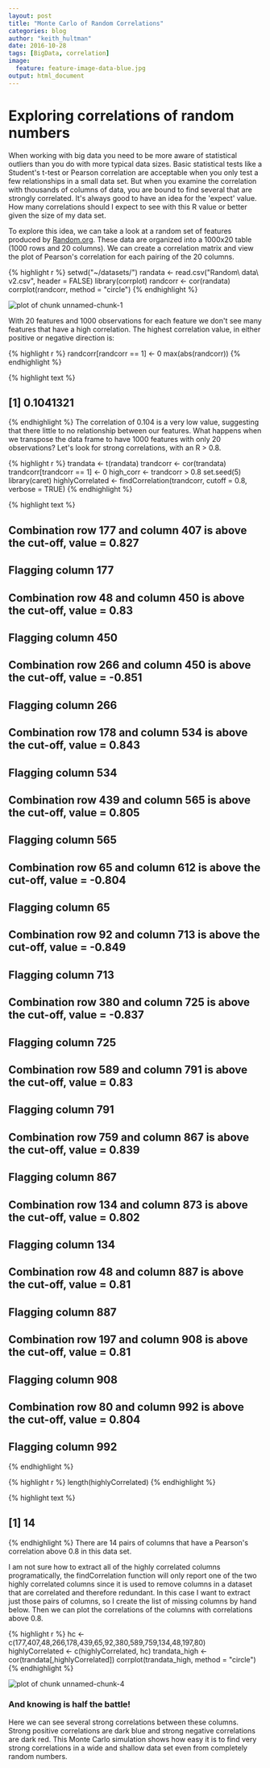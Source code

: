 ```yaml
---
layout: post
title: "Monte Carlo of Random Correlations"
categories: blog
author: "keith_hultman"
date: 2016-10-28
tags: [BigData, correlation]
image:
  feature: feature-image-data-blue.jpg
output: html_document
---
```


# Exploring correlations of random numbers

When working with big data you need to be more aware of statistical outliers than you do with more typical data sizes. Basic statistical tests like a Student's t-test or Pearson correlation are acceptable when you only test a few relationships in a small data set. But when you examine the correlation with thousands of columns of data, you are bound to find several that are strongly correlated. It's always good to have an idea for the 'expect' value. How many correlations should I expect to see with this R value or better given the size of my data set.

To explore this idea, we can take a look at a random set of features produced by [Random.org](http://www.random.org). These data are organized into a 1000x20 table (1000 rows and 20 columns). We can create a correlation matrix and view the plot of Pearson's correlation for each pairing of the 20 columns. 


{% highlight r %}
setwd("~/datasets/")
randata <- read.csv("Random\ data\ v2.csv", header = FALSE)
library(corrplot)
randcorr <- cor(randata)
corrplot(randcorr, method = "circle")
{% endhighlight %}

![plot of chunk unnamed-chunk-1]({{site.url}}/figures/unnamed-chunk-1-1.svg)

With 20 features and 1000 observations for each feature we don't see many features that have a high correlation. The highest correlation value, in either positive or negative direction is:


{% highlight r %}
randcorr[randcorr == 1] <- 0
max(abs(randcorr))
{% endhighlight %}



{% highlight text %}
## [1] 0.1041321
{% endhighlight %}
The correlation of 0.104 is a very low value, suggesting that there little to no relationship between our features. What happens when we transpose the data frame to have 1000 features with only 20 observations? Let's look for strong correlations, with an R > 0.8.


{% highlight r %}
trandata <- t(randata)
trandcorr <- cor(trandata)
trandcorr[trandcorr == 1] <- 0 
high_corr <- trandcorr > 0.8
set.seed(5)
library(caret)
highlyCorrelated <- findCorrelation(trandcorr, cutoff = 0.8, verbose = TRUE)
{% endhighlight %}



{% highlight text %}
## 
##  Combination row 177 and column 407 is above the cut-off, value = 0.827 
##  	 Flagging column 177 
##  Combination row 48 and column 450 is above the cut-off, value = 0.83 
##  	 Flagging column 450 
##  Combination row 266 and column 450 is above the cut-off, value = -0.851 
##  	 Flagging column 266 
##  Combination row 178 and column 534 is above the cut-off, value = 0.843 
##  	 Flagging column 534 
##  Combination row 439 and column 565 is above the cut-off, value = 0.805 
##  	 Flagging column 565 
##  Combination row 65 and column 612 is above the cut-off, value = -0.804 
##  	 Flagging column 65 
##  Combination row 92 and column 713 is above the cut-off, value = -0.849 
##  	 Flagging column 713 
##  Combination row 380 and column 725 is above the cut-off, value = -0.837 
##  	 Flagging column 725 
##  Combination row 589 and column 791 is above the cut-off, value = 0.83 
##  	 Flagging column 791 
##  Combination row 759 and column 867 is above the cut-off, value = 0.839 
##  	 Flagging column 867 
##  Combination row 134 and column 873 is above the cut-off, value = 0.802 
##  	 Flagging column 134 
##  Combination row 48 and column 887 is above the cut-off, value = 0.81 
##  	 Flagging column 887 
##  Combination row 197 and column 908 is above the cut-off, value = 0.81 
##  	 Flagging column 908 
##  Combination row 80 and column 992 is above the cut-off, value = 0.804 
##  	 Flagging column 992
{% endhighlight %}



{% highlight r %}
length(highlyCorrelated)
{% endhighlight %}



{% highlight text %}
## [1] 14
{% endhighlight %}
There are 14 pairs of columns that have a Pearson's correlation above 0.8 in this data set. 

I am not sure how to extract all of the highly correlated columns programatically, the findCorrelation function will only report one of the two highly correlated columns since it is used to remove columns in a dataset that are correlated and therefore redundant. In this case I want to extract just those pairs of columns, so I create the list of missing columns by hand below. Then we can plot the correlations of the columns with correlations above 0.8.


{% highlight r %}
hc <- c(177,407,48,266,178,439,65,92,380,589,759,134,48,197,80)
highlyCorrelated <- c(highlyCorrelated, hc)
trandata_high <- cor(trandata[,highlyCorrelated])
corrplot(trandata_high, method = "circle")
{% endhighlight %}

![plot of chunk unnamed-chunk-4]({{site.url}}/figures/unnamed-chunk-4-1.svg)

### And knowing is half the battle!
Here we can see several strong correlations between these columns. Strong positive correlations are dark blue and strong negative correlations are dark red. This Monte Carlo simulation shows how easy it is to find very strong correlations in a wide and shallow data set even from completely random numbers. 
